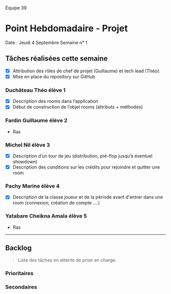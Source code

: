 Équipe 39

# Point Hebdomadaire - Projet

Date : Jeudi 4 Septembre
Semaine n° 1

## Tâches réalisées cette semaine

- [x] Attribution des rôles de chef de projet (Guillaume) et tech lead (Théo).
- [x] Mise en place du repository sur GitHub

### Duchâteau Théo élève 1

- [x] Description des rooms dans l’application
- [x] Début de construction de l’objet rooms (attributs + méthodes)

### Fardin Guillaume élève 2

- Ras

### Michel Nil élève 3

- [x] Description d’un tour de jeu (distribution, pré-flop jusqu’à éventuel showdown)
- [x] Description des conditions sur les crédits pour rejoindre et quitter une room

### Pachy Marine élève 4

- [x] Description de la classe joueur et de la période avant d'entrer dans une room (connexion, création de compte ….)

### Yatabare Cheikna Amala élève 5

- Ras

---

## Backlog

> Liste des tâches en attente de prise en charge.

### Prioritaires

### Secondaires